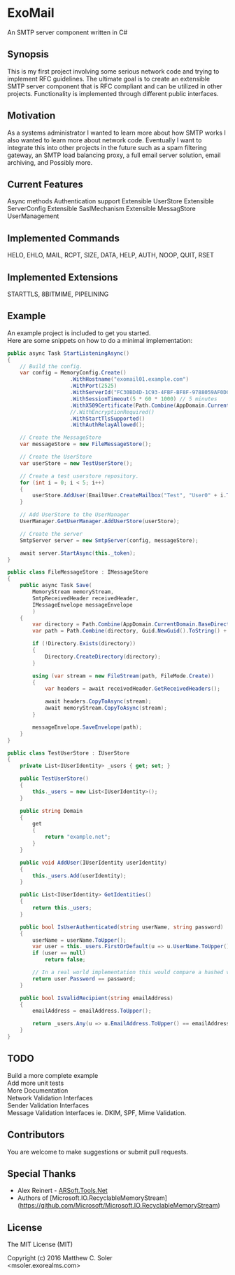 # ExoMail
An SMTP server component written in C#

## Synopsis

This is my first project involving some serious network code and trying to implement RFC guidelines. The ultimate goal is to create an extensible SMTP server component that is RFC compliant and can be utilized in other projects. Functionality is implemented through different public interfaces. 

## Motivation

As a systems administrator I wanted to learn more about how SMTP works I also wanted to learn more about network code. Eventually I want to integrate this into other projects in the future such as a spam filtering gateway, an SMTP load balancing proxy, a full email server solution, email archiving, and Possibly more.

## Current Features

Async methods 
Authentication support 
Extensible UserStore 
Extensible ServerConfig 
Extensible SaslMechanism 
Extensible MessagStore 
UserManagement 

## Implemented Commands

HELO, EHLO, MAIL, RCPT, SIZE, DATA, HELP, AUTH, NOOP, QUIT, RSET

## Implemented Extensions

STARTTLS, 8BITMIME, PIPELINING

## Example

An example project is included to get you started.  
Here are some snippets on how to do a minimal implementation:  

```csharp
public async Task StartListeningAsync()
{
	// Build the config.
	var config = MemoryConfig.Create()
					.WithHostname("exomail01.example.com")
					.WithPort(2525)
					.WithServerId("FC30BD4D-1C93-4FBF-BF8F-9788059AF0DC")
					.WithSessionTimeout(5 * 60 * 1000) // 5 minutes
					.WithX509Certificate(Path.Combine(AppDomain.CurrentDomain.BaseDirectory, "localhost.pfx"), null)
					//.WithEncryptionRequired()
					.WithStartTlsSupported()
					.WithAuthRelayAllowed();

	// Create the MessageStore
	var messageStore = new FileMessageStore();

	// Create the UserStore
	var userStore = new TestUserStore();

	// Create a test userstore repository.
	for (int i = 0; i < 5; i++)
	{
		userStore.AddUser(EmailUser.CreateMailbox("Test", "User0" + i.ToString(), "user0" + i.ToString() + "@example.net"));
	}

	// Add UserStore to the UserManager
	UserManager.GetUserManager.AddUserStore(userStore);

	// Create the server
	SmtpServer server = new SmtpServer(config, messageStore);

	await server.StartAsync(this._token);
}

public class FileMessageStore : IMessageStore
{
	public async Task Save(
		MemoryStream memoryStream, 
		SmtpReceivedHeader receivedHeader, 
		IMessageEnvelope messageEnvelope
		)
	{
		var directory = Path.Combine(AppDomain.CurrentDomain.BaseDirectory, "Queue");
		var path = Path.Combine(directory, Guid.NewGuid().ToString() + ".eml");

		if (!Directory.Exists(directory))
		{
			Directory.CreateDirectory(directory);
		}

		using (var stream = new FileStream(path, FileMode.Create))
		{
			var headers = await receivedHeader.GetReceivedHeaders();

			await headers.CopyToAsync(stream);
			await memoryStream.CopyToAsync(stream);
		}

		messageEnvelope.SaveEnvelope(path);
	}
}

public class TestUserStore : IUserStore
{
	private List<IUserIdentity> _users { get; set; }

	public TestUserStore()
	{
		this._users = new List<IUserIdentity>();
	}

	public string Domain
	{
		get
		{
			return "example.net";
		}
	}

	public void AddUser(IUserIdentity userIdentity)
	{
		this._users.Add(userIdentity);
	}

	public List<IUserIdentity> GetIdentities()
	{
		return this._users;
	}

	public bool IsUserAuthenticated(string userName, string password)
	{
		userName = userName.ToUpper();
		var user = this._users.FirstOrDefault(u => u.UserName.ToUpper() == userName);
		if (user == null)
			return false;

		// In a real world implementation this would compare a hashed version of the password.
		return user.Password == password;
	}

	public bool IsValidRecipient(string emailAddress)
	{
		emailAddress = emailAddress.ToUpper();

		return _users.Any(u => u.EmailAddress.ToUpper() == emailAddress);
	}
}
```

## TODO

Build a more complete example  
Add more unit tests  
More Documentation  
Network Validation Interfaces  
Sender Validation Interfaces  
Message Validation Interfaces ie. DKIM, SPF, Mime Validation.  

## Contributors

You are welcome to make suggestions or submit pull requests.

## Special Thanks

- Alex Reinert - [ARSoft.Tools.Net](http://arsofttoolsnet.codeplex.com/)  
- Authors of [Microsoft.IO.RecyclableMemoryStream] (https://github.com/Microsoft/Microsoft.IO.RecyclableMemoryStream)

## License

The MIT License (MIT)

Copyright (c) 2016 Matthew C. Soler  
<msoler.exorealms.com>